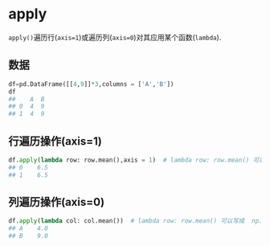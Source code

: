 # apply

`apply()`遍历行(`axis=1`)或遍历列(`axis=0`)对其应用某个函数(`lambda`).


## 数据
```python
df=pd.DataFrame([[4,9]]*3,columns = ['A','B'])
df
##    A  B
## 0  4  9
## 1  4  9
```

## 行遍历操作(axis=1)
```python
df.apply(lambda row: row.mean(),axis = 1)  # lambda row: row.mean() 可以写成  np.meam
## 0    6.5
## 1    6.5
```


## 列遍历操作(axis=0)
```python
df.apply(lambda col: col.mean())  # lambda row: row.mean() 可以写成  np.meam
## A    4.0
## B    9.0
```